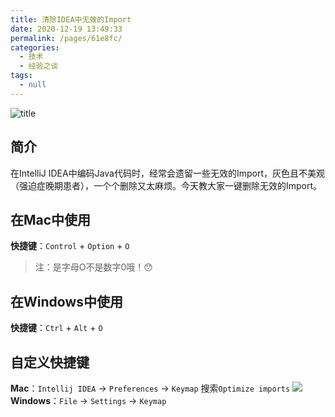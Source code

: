 ```yaml
---
title: 清除IDEA中无效的Import
date: 2020-12-19 13:49:33
permalink: /pages/61e8fc/
categories:
  - 技术
  - 经验之谈
tags:
  - null
---
```


![title](https://img.whalenas.com:283/image/20201219231108.gif)
## 简介
在IntelliJ IDEA中编码Java代码时，经常会遗留一些无效的Import，灰色且不美观（强迫症晚期患者），一个个删除又太麻烦。今天教大家一键删除无效的Import。

<!-- more -->

## 在Mac中使用
**快捷键**：`Control` + `Option` + `O`

> 注：是字母O不是数字0哦！😯

## 在Windows中使用
**快捷键**：`Ctrl` + `Alt` + `O`

## 自定义快捷键
**Mac**：`Intellij IDEA` -> `Preferences` -> `Keymap` 搜索`Optimize imports`
![](https://img.whalenas.com:283/image/20201224142753.png)
**Windows**：`File` -> `Settings` -> `Keymap`
